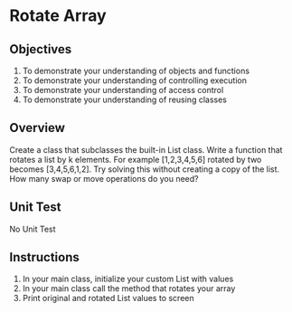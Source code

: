 # Rotate Array

## Objectives

1. To demonstrate your understanding of objects and functions
2. To demonstrate your understanding of controlling execution
3. To demonstrate your understanding of access control
4. To demonstrate your understanding of reusing classes


## Overview

Create a class that subclasses the built-in List class. Write a function that rotates a list by k elements. For example [1,2,3,4,5,6] rotated by two becomes [3,4,5,6,1,2]. Try solving this without creating a copy of the list. How many swap or move operations do you need?


## Unit Test

No Unit Test

## Instructions

1. In your main class, initialize your custom List with values
2. In your main class call the method that rotates your array
3. Print original and rotated List values to screen
